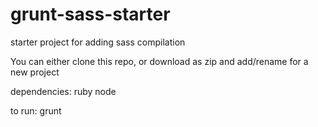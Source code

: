 grunt-sass-starter
==================

starter project for adding sass compilation

You can either clone this repo, or download as zip and add/rename for a new project

dependencies:
ruby
node

to run:
grunt
